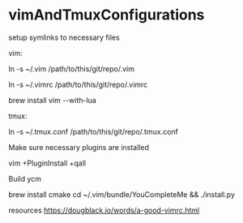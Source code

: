 # vimAndTmuxConfigurations

setup symlinks to necessary files

vim:

ln -s ~/.vim /path/to/this/git/repo/.vim

ln -s ~/.vimrc /path/to/this/git/repo/.vimrc

brew install vim --with-lua

tmux:

ln -s ~/.tmux.conf /path/to/this/git/repo/.tmux.conf

Make sure necessary plugins are installed

vim +PluginInstall +qall

Build ycm

brew install cmake
cd ~/.vim/bundle/YouCompleteMe && ./install.py

resources
https://dougblack.io/words/a-good-vimrc.html
